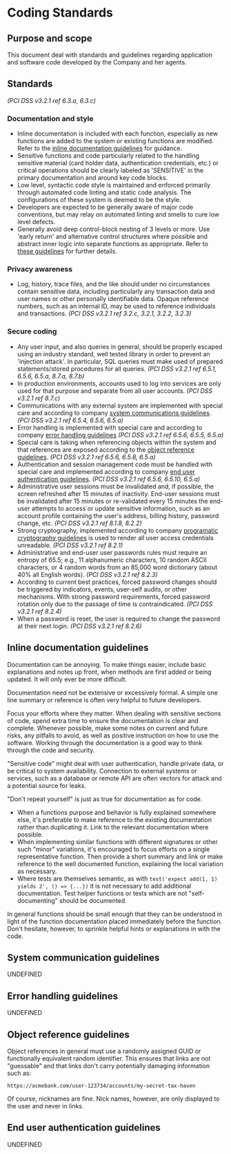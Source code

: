 # Coding Standards

## Purpose and scope

This document deal with standards and guidelines regarding application and software code developed by the Company and her agents.

## Standards
_(PCI DSS v3.2.1 ref 6.3.a, 6.3.c)_

### Documentation and style

* <a id="886F3E0B-DAA3-4811-AFFD-C70CD91E5F45">Inline documentation is included with each function, especially as new functions are added to the system or existing functions are modified. Refer to the [inline documentation guidelines](./Coding%20Standards.md#inline-documentation-guidelines) for guidance.</a>
* <a id="1B5FB74C-176E-4B24-9415-C14D1A650A38">Sensitive functions and code particularly related to the handling sensitive material (card holder data, authentication credentials, etc.) or critical operations should be clearly labeled as 'SENSITIVE' in the primary documentation and around key code blocks.</a>
* <a id="960D808A-29D7-48FF-9645-FC84712B9A4C">Low level, syntactic code style is maintained and enforced primarily through automated code linting and static code analysis. The configurations of these system is deemed to be the style.</a>
* <a id="322D6143-A992-42C3-A681-6CD34F6DAB40">Developers are expected to be generally aware of major code conventions, but may relay on automated linting and smells to cure low level defects.</a>
* <a id="EF8FC9E6-5B81-4085-B972-17DE496C99F9">Generally avoid deep control-block nesting of 3 levels or more. Use 'early return' and alternative control structures where possible and abstract inner logic into separate functions as appropriate. Refer to [these guidelines](https://en.wikibooks.org/wiki/Computer_Programming/Coding_Style/Minimize_nesting) for further details.</a>

### Privacy awareness

* <a id="90FC74C2-B04A-4372-BA01-90CED0B0DAED">Log, history, trace files, and the like should under no circumstances contain sensitive data, including particularly any transaction data and user names or other personally identifiable data. Opaque reference numbers, such as an internal ID, may be used to reference individuals and transactions.</a> _(PCI DSS v3.2.1 ref 3.2.c, 3.2.1, 3.2.2, 3.2.3)_

### Secure coding

* <a id="3404EDD0-4286-40F9-923B-1605872A526E">Any user input, and also queries in general, should be properly escaped using an industry standard, well tested library in order to prevent an 'injection attack'. In particular, SQL queries must make used of prepared statements/stored procedures for all queries.</a> _(PCI DSS v3.2.1 ref 6.5.1, 6.5.6, 6.5.a, 8.7.a, 8.7.b)_
* <a id="6B70B14E-CDB8-47C4-9639-2A29D50A1C36">In production environments, accounts used to log into services are only used for that purpose and separate from all user accounts.</a> _(PCI DSS v3.2.1 ref 8.7.c)_
* <a id="377A1D9F-9DAD-450F-8A64-BF75DA26060F">Communications with any external system are implemented with special care and according to company [system communications guidelines](#system-communication-guidelines).</a> _(PCI DSS v3.2.1 ref 6.5.4, 6.5.6, 6.5.a)_
* <a id="07CBE147-0620-4DE9-92C7-81A97C21A85D">Error handling is implemented with special care and according to company [error handling guidelines](#error-hanadling-guidelines)</a> _(PCI DSS v3.2.1 ref 6.5.6, 6.5.5, 6.5.a)_
* <a id="75BD02E9-EDEB-4895-9190-5A9F4F4D957D">Special care is taking when referencing objects within the system and that references are exposed according to the [object reference guidelines](#object-reference-guidelines).</a> _(PCI DSS v3.2.1 ref 6.5.6, 6.5.8, 6.5.a)_
* <a id="D062AE4A-C6EB-4CA2-811B-A6B0D76B9454">Authentication and session management code must be handled with special care and implemented according to company [end user authentication guidelines](#end-user-authentication-guidelines).</a> _(PCI DSS v3.2.1 ref 6.5.6, 6.5.10, 6.5.a)_
* <a id="B0A17019-2AF3-4409-8A64-E95ACF3F646B">Administrative user sessions must be invalidated and, if possible, the screen refreshed after 15 minutes of inactivity. End-user sessions must be invalidated after 15 minutes or re-validated every 15 minutes the end-user attempts to access or update sensitive information, such as an account profile containing the user's address, billing history, password change, etc.</a> _(PCI DSS v3.2.1 ref 8.1.8, 8.2.2)_
* <a id="CE05D118-9F54-4EF1-BD5A-8F469C329248">Strong cryptography, implemented according to company [programatic cryptography guidelines](#programatic-cryptography-guidelines) is used to render all user access credentials unreadable.</a> _(PCI DSS v3.2.1 ref 8.2.1)_
* <a id="780EC6DC-A0FD-4A0F-8787-F24160CB7317">Administrative and end-user user passwords rules must require an entropy of 65.5; e.g., 11 alphanumeric characters, 10 random ASCII characters, or 4 random words from an 85,000 word dictionary (about 40% all English words).</a> _(PCI DSS v3.2.1 ref 8.2.3)_
* <a id="F5E7BF42-496C-461D-95BF-8A496BB25165">According to current best practices, forced password changes should be triggered by indicators, events, user-self audits, or other mechanisms. With strong password requirements, forced password rotation only due to the passage of time is contraindicated.</a> _(PCI DSS v3.2.1 ref 8.2.4)_
* <a id="158356C9-A43D-4EB6-9CFB-B55DDA8988ED">When a password is reset, the user is required to change the password at their next login.</a> _(PCI DSS v3.2.1 ref 8.2.6)_

## Inline documentation guidelines

Documentation can be annoying. To make things easier, include basic explanations and notes up front, when methods are first added or being updated. It will only ever be more difficult.

Documentation need not be extensive or excessively formal. A simple one line summary or reference is often very helpful to future developers.

Focus your efforts where they matter. When dealing with sensitive sections of code, spend extra time to ensure the documentation is clear and complete. Whenever possible, make some notes on current and future risks, any pitfalls to avoid, as well as positive instruction on how to use the software. Working through the documentation is a good way to think through the code and security.

"Sensitive code" might deal with user authentication, handle private data, or be critical to system availability. Connection to external systems or services, such as a database or remote API are often vectors for attack and a potential source for leaks.

"Don't repeat yourself" is just as true for documentation as for code.
* When a functions purpose and behavior is fully explained somewhere else, it's preferable to make reference to the existing documentation rather than duplicating it. Link to the relevant documentation where possible.
* When implementing similar functions with different signatures or other such "minor" variations, it's encouraged to focus efforts on a single representative function. Then provide a short summary and link or make reference to the well documented function, explaining the local variation as necessary.
* Where tests are themselves semantic, as with `test('expect add(1, 1) yields 2', () => {...})` it is not necessary to add additional documentation. Test helper functions or tests which are not "self-documenting" should be documented.

In general functions should be small enough that they can be understood in light of the function documentation placed immediately before the function. Don't hesitate, however, to sprinkle helpful hints or explanations in with the code.



## System communication guidelines
UNDEFINED

## Error handling guidelines

UNDEFINED


## Object reference guidelines
Object references in general must use a randomly assigned GUID or functionally equivalent random identifier. This ensures that links are not "guessable" and that links don't carry potentially damaging information such as:
```
https://acmebank.com/user-123734/accounts/my-secret-tax-haven
```

Of course, nicknames are fine. Nick names, however, are only displayed to the user and never in links.




## End user authentication guidelines
UNDEFINED
